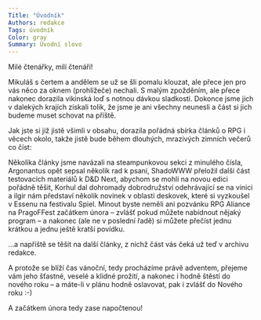 ```yaml
---
Title: "Úvodník"
Authors: redakce
Tags: úvodník
Color: gray
Summary: Úvodní slovo
---
```

Milé čtenářky, milí čtenáři!

Mikuláš s čertem a andělem se už se šli pomalu klouzat, ale přece jen pro vás něco za oknem (prohlížeče) nechali. S malým zpožděním, ale přece nakonec dorazila vikinská loď s notnou dávkou sladkostí. Dokonce jsme jich v dalekých krajích získali tolik, že jsme je ani všechny neunesli a část si jich budeme muset schovat na příště.

Jak jste si již jistě všimli v obsahu, dorazila pořádná sbírka článků o RPG i věcech okolo, takže jistě bude během dlouhých, mrazivých zimních večerů co číst:

Několika články jsme navázali na steampunkovou sekci z minulého čísla, Argonantus opět sepsal několik rad k psaní, ShadoWWW přeložil další část testovacích materiálů k D&D Next, abychom se mohli na novou edici pořádně těšit, Korhul dal dohromady dobrodružství odehrávající se na vinici a ilgir nám představí několik novinek v oblasti deskovek, které si vyzkoušel v Essenu na festivalu Spiel. Minout byste neměli ani pozvánku RPG Aliance na PragoFFest začátkem února – zvlášť pokud můžete nabídnout nějaký program – a nakonec (ale ne v poslední řadě) si můžete přečíst jednu krátkou a jednu ještě kratší povídku.

…a napříště se těšit na další články, z nichž část
vás čeká už teď v archivu redakce.

A protože se blíží čas vánoční, tedy procházíme právě adventem, přejeme vám jeho šťastné, veselé a klidné prožití, a nakonec i hodně štěstí do nového roku – a máte-li v plánu hodně oslavovat, pak i zvlášť do Nového roku :-)

A začátkem února tedy zase napočtenou!
